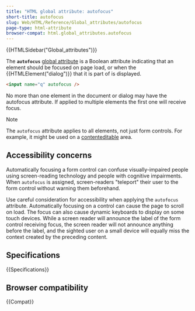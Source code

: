 ```yaml
---
title: "HTML global attribute: autofocus"
short-title: autofocus
slug: Web/HTML/Reference/Global_attributes/autofocus
page-type: html-attribute
browser-compat: html.global_attributes.autofocus
---
```


{{HTMLSidebar("Global_attributes")}}

The **`autofocus`** [global attribute](/en-US/docs/Web/HTML/Reference/Global_attributes) is a Boolean attribute indicating that an element should be focused on page load, or when the {{HTMLElement("dialog")}} that it is part of is displayed.

```html
<input name="q" autofocus />
```

No more than one element in the document or dialog may have the autofocus attribute. If applied to multiple elements the first one will receive focus.

> [!NOTE]
> The `autofocus` attribute applies to all elements, not just form controls. For example, it might be used on a [contenteditable](/en-US/docs/Web/HTML/Reference/Global_attributes/contenteditable) area.

## Accessibility concerns

Automatically focusing a form control can confuse visually-impaired people using screen-reading technology and people with cognitive impairments. When `autofocus` is assigned, screen-readers "teleport" their user to the form control without warning them beforehand.

Use careful consideration for accessibility when applying the `autofocus` attribute. Automatically focusing on a control can cause the page to scroll on load. The focus can also cause dynamic keyboards to display on some touch devices. While a screen reader will announce the label of the form control receiving focus, the screen reader will not announce anything before the label, and the sighted user on a small device will equally miss the context created by the preceding content.

## Specifications

{{Specifications}}

## Browser compatibility

{{Compat}}
